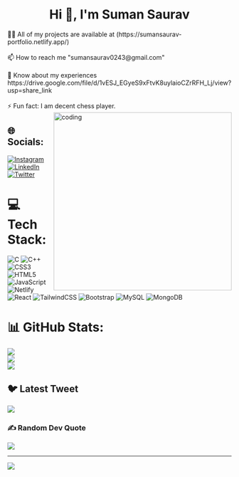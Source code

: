 <h1 align="center">Hi 👋, I'm Suman Saurav</h1>
👨‍💻 All of my projects are available at (https://sumansaurav-portfolio.netlify.app/)<br><br>
📫 How to reach me "sumansaurav0243@gmail.com"<br><br>📄 Know about my experiences https://drive.google.com/file/d/1vESJ_EGyeS9xFtvK8uylaioCZrRFH_Lj/view?usp=share_link<br><br>⚡ Fun fact: I am decent chess player.
<img align="right" alt="coding" width="400" src="https://camo.githubusercontent.com/5ddf73ad3a205111cf8c686f687fc216c2946a75005718c8da5b837ad9de78c9/68747470733a2f2f7468756d62732e6766796361742e636f6d2f4576696c4e657874446576696c666973682d736d616c6c2e676966">

## 🌐 Socials:
[![Instagram](https://img.shields.io/badge/Instagram-%23E4405F.svg?logo=Instagram&logoColor=white)](https://instagram.com/im_s.saurav) [![LinkedIn](https://img.shields.io/badge/LinkedIn-%230077B5.svg?logo=linkedin&logoColor=white)](https://linkedin.com/in/sumansaurav0243) [![Twitter](https://img.shields.io/badge/Twitter-%231DA1F2.svg?logo=Twitter&logoColor=white)](https://twitter.com/Im_SumanSaurav) 

# 💻 Tech Stack:
![C](https://img.shields.io/badge/c-%2300599C.svg?style=for-the-badge&logo=c&logoColor=white) ![C++](https://img.shields.io/badge/c++-%2300599C.svg?style=for-the-badge&logo=c%2B%2B&logoColor=white) ![CSS3](https://img.shields.io/badge/css3-%231572B6.svg?style=for-the-badge&logo=css3&logoColor=white) ![HTML5](https://img.shields.io/badge/html5-%23E34F26.svg?style=for-the-badge&logo=html5&logoColor=white) ![JavaScript](https://img.shields.io/badge/javascript-%23323330.svg?style=for-the-badge&logo=javascript&logoColor=%23F7DF1E) ![Netlify](https://img.shields.io/badge/netlify-%23000000.svg?style=for-the-badge&logo=netlify&logoColor=#00C7B7) ![React](https://img.shields.io/badge/react-%2320232a.svg?style=for-the-badge&logo=react&logoColor=%2361DAFB) ![TailwindCSS](https://img.shields.io/badge/tailwindcss-%2338B2AC.svg?style=for-the-badge&logo=tailwind-css&logoColor=white) ![Bootstrap](https://img.shields.io/badge/bootstrap-%23563D7C.svg?style=for-the-badge&logo=bootstrap&logoColor=white) ![MySQL](https://img.shields.io/badge/mysql-%2300f.svg?style=for-the-badge&logo=mysql&logoColor=white) ![MongoDB](https://img.shields.io/badge/MongoDB-%234ea94b.svg?style=for-the-badge&logo=mongodb&logoColor=white)
# 📊 GitHub Stats:
![](https://github-readme-stats.vercel.app/api?username=entromaster&theme=dark&hide_border=false&include_all_commits=false&count_private=false)<br/>
![](https://github-readme-streak-stats.herokuapp.com/?user=entromaster&theme=dark&hide_border=false)<br/>
![](https://github-readme-stats.vercel.app/api/top-langs/?username=entromaster&theme=dark&hide_border=false&include_all_commits=false&count_private=false&layout=compact)

## 🐦 Latest Tweet
[![](https://gtce.itsvg.in/api?username=Im_SumanSaurav)](https://github.com/VishwaGauravIn/github-twitter-card-embed)

### ✍️ Random Dev Quote
![](https://quotes-github-readme.vercel.app/api?type=horizontal&theme=merko)

---
[![](https://visitcount.itsvg.in/api?id=entromaster&icon=0&color=0)](https://visitcount.itsvg.in)

<!-- Proudly created with GPRM ( https://gprm.itsvg.in ) -->
